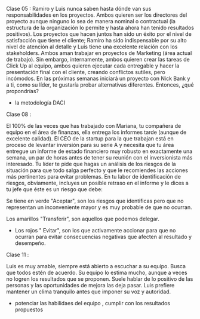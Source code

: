 Clase 05 :
Ramiro y Luis nunca saben hasta dónde van sus responsabilidades en los proyectos. Ambos quieren ser los directores del proyecto aunque ninguno lo sea de manera nominal o contractual (la estructura de la organización lo permite y hasta ahora han tenido resultados positivos). Los proyectos que hacen juntos han sido un éxito por el nivel de satisfacción que tiene el cliente; Ramiro ha sido indispensable por su alto nivel de atención al detalle y Luis tiene una excelente relación con los stakeholders. Ambos aman trabajar en proyectos de Marketing (área actual de trabajo). Sin embargo, internamente, ambos quieren crear las tareas de Click Up al equipo, ambos quieren ejecutar cada entregable y hacer la presentación final con el cliente, creando conflictos sutiles, pero incómodos. En las próximas semanas iniciará un proyecto con Nick Bank y a ti, como su líder, te gustaría probar alternativas diferentes. Entonces, ¿qué propondrías?

- la metodología DACI

Clase 08 :

El 100% de las veces que has trabajado con Mariana, tu compañera de equipo en el área de finanzas, ella entrega los informes tarde (aunque de excelente calidad). El CEO de la startup para la que trabajan está en proceso de levantar inversión para su serie A y necesita que tu área entregue un informe de estado financiero muy robusto en exactamente una semana, un par de horas antes de tener su reunión con el inversionista más interesado.
Tu líder te pide que hagas un análisis de los riesgos de la situación para que todo salga perfecto y que le recomiendes las acciones más pertinentes para evitar problemas. En tu labor de identificación de riesgos, obviamente, incluyes un posible retraso en el informe y le dices a tu jefe que éste es un riesgo que debe:

Se tiene en verde "Aceptar", son los riesgos que identificas pero que no representan un inconveniente mayor y es muy probable de que no ocurran.

Los amarillos "Transferir", son aquellos que podemos delegar.

- Los rojos " Evitar", son los que activamente accionar para que no ocurran para evitar consecuencias negativas que afecten al resultado y desempeño.

Clase 11 :

Luis es muy amable, siempre está abierto a escuchar a su equipo. Busca que todos estén de acuerdo. Su equipo lo estima mucho, aunque a veces no logren los resultados que se proponen. Suele hablar de lo positivo de las personas y las oportunidades de mejora las deja pasar. Luis prefiere mantener un clima tranquilo antes que imponer su voz y autoridad.

- potenciar las habilidaes del equipo , cumplir con los resultados propuestos
